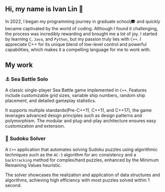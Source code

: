 ## Hi, my name is Ivan Lin 🦌

In 2022, I began my programming journey in graduate school🎓 and quickly became captivated by the world of coding. Although I found it challenging, the process was incredibly rewarding and brought me a lot of joy. I started by learning `C`, `Java`, and `Python`, but my passion truly lies with `C++`. I appreciate C++ for its unique blend of low-level control and powerful capabilities, which makes it a compelling language for me to work with.

## My work

### ⚓ **Sea Battle Solo**
A classic single-player Sea Battle game implemented in `C++`. Features include customizable grid sizes, variable ship numbers, random ship placement, and detailed gameplay statistics.

It supports multiple standards(Pre-C++11, C++11, and C++17), the game leverages advanced design principles such as design patterns and polymorphism. The modular and plug-and-play architecture ensures easy customization and extension.


### 🤖 **Sudoku Solver**
A `C++` application that automates solving Sudoku puzzles using algorithmic techniques such as the `AC-3` algorithm for arc consistency and a `backtracking` method for complex/hard puzzles, enhanced by the Minimum Remaining Values heuristic.

The solver showcases the realization and application of data structures and algorithms, achieving high efficiency with most puzzles solved within 1 second.

<!--
**ivanlin69/ivanlin69** is a ✨ _special_ ✨ repository because its `README.md` (this file) appears on your GitHub profile.

Here are some ideas to get you started:

- 🔭 I’m currently working on ...
- 🌱 I’m currently learning ...
- 👯 I’m looking to collaborate on ...
- 🤔 I’m looking for help with ...
- 💬 Ask me about ...
- 📫 How to reach me: ...
- 😄 Pronouns: ...
- ⚡ Fun fact: ...
-->
